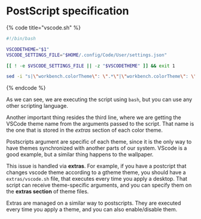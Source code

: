 # PostScript specification

{% code title="vscode.sh" %}
```bash
#!/bin/bash

VSCODETHEME="$1"
VSCODE_SETTINGS_FILE="$HOME/.config/Code/User/settings.json"

[[ ! -e $VSCODE_SETTINGS_FILE || -z "$VSCODETHEME" ]] && exit 1

sed -i "s|\"workbench.colorTheme\": \".*\"|\"workbench.colorTheme\": \"$VSCODETHEME\"|" $VSCODE_SETTINGS_FILE
```
{% endcode %}

As we can see, we are executing the script using `bash`, but you can use any other scripting language.

Another important thing resides the third line, where we are getting the VSCode theme name from the arguments passed to the script. That name is the one that is stored in the _extras_ section of each color theme.

Postscripts argument are specific of each theme, since it is the only way to have themes synchronized with another parts of our system. VScode is a good example, but a similar thing happens to the wallpaper. 

This issue is handled via **extras**. For example, if you have a postcript that changes vscode theme according to a gtheme theme, you should have a `extras/vscode.sh` file, that executes every time you apply a desktop. That script can receive theme-specific arguments, and you can specify them on the **extras section** of theme files.

Extras are managed on a similar way to postscripts. They are executed every time you apply a theme, and you can also enable/disable them.